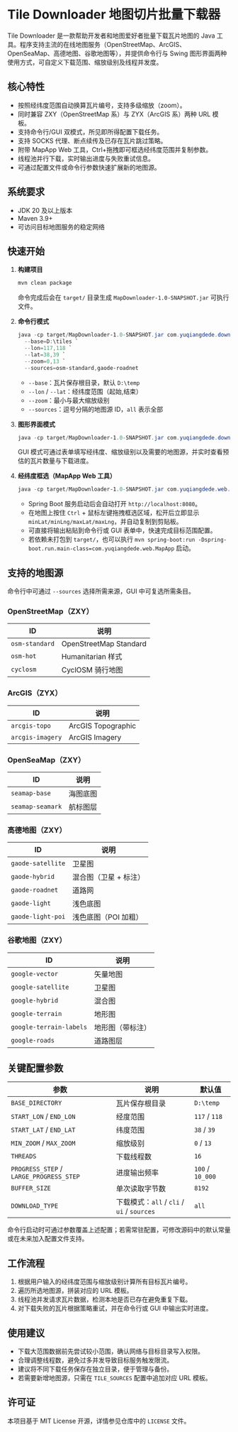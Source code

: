 # Tile Downloader 地图切片批量下载器

Tile Downloader 是一款帮助开发者和地图爱好者批量下载瓦片地图的 Java 工具。程序支持主流的在线地图服务（OpenStreetMap、ArcGIS、OpenSeaMap、高德地图、谷歌地图等），并提供命令行与 Swing 图形界面两种使用方式，可自定义下载范围、缩放级别及线程并发度。

## 核心特性
- 按照经纬度范围自动换算瓦片编号，支持多级缩放（zoom）。
- 同时兼容 ZXY（OpenStreetMap 系）与 ZYX（ArcGIS 系）两种 URL 模板。
- 支持命令行/GUI 双模式，所见即所得配置下载任务。
- 支持 SOCKS 代理、断点续传及已存在瓦片跳过策略。
- 附带 MapApp Web 工具，Ctrl+拖拽即可框选经纬度范围并复制参数。
- 线程池并行下载，实时输出进度与失败重试信息。
- 可通过配置文件或命令行参数快速扩展新的地图源。

## 系统要求
- JDK 20 及以上版本
- Maven 3.9+
- 可访问目标地图服务的稳定网络

## 快速开始

1. **构建项目**
   ```powershell
   mvn clean package
   ```
   命令完成后会在 `target/` 目录生成 `MapDownloader-1.0-SNAPSHOT.jar` 可执行文件。

2. **命令行模式**
   ```powershell
   java -cp target/MapDownloader-1.0-SNAPSHOT.jar com.yuqiangdede.downloader.TileDownloader `
     --base=D:\tiles `
     --lon=117,118 `
     --lat=38,39 `
     --zoom=0,13 `
     --sources=osm-standard,gaode-roadnet
   ```
   - `--base`：瓦片保存根目录，默认 `D:\temp`
   - `--lon` / `--lat`：经纬度范围（起始,结束）
   - `--zoom`：最小与最大缩放级别
   - `--sources`：逗号分隔的地图源 ID，`all` 表示全部

3. **图形界面模式**
   ```powershell
   java -cp target/MapDownloader-1.0-SNAPSHOT.jar com.yuqiangdede.downloader.TileDownloaderUI
   ```
   GUI 模式可通过表单填写经纬度、缩放级别以及需要的地图源，并实时查看预估的瓦片数量与下载进度。

4. **经纬度框选（MapApp Web 工具）**
   ```powershell
   java -cp target/MapDownloader-1.0-SNAPSHOT.jar com.yuqiangdede.web.MapApp
   ```
   - Spring Boot 服务启动后会自动打开 `http://localhost:8080`。
   - 在地图上按住 `Ctrl` + 鼠标左键拖拽框选区域，松开后立即显示 `minLat/minLng/maxLat/maxLng`，并自动复制到剪贴板。
   - 可直接将输出粘贴到命令行或 GUI 表单中，快速完成目标范围配置。
   - 若依赖未打包到 `target/`，也可以执行 `mvn spring-boot:run -Dspring-boot.run.main-class=com.yuqiangdede.web.MapApp` 启动。

## 支持的地图源
命令行中可通过 `--sources` 选择所需来源，GUI 中可复选所需条目。

### OpenStreetMap（ZXY）
| ID | 说明 |
| --- | --- |
| `osm-standard` | OpenStreetMap Standard |
| `osm-hot` | Humanitarian 样式 |
| `cyclosm` | CyclOSM 骑行地图 |

### ArcGIS（ZYX）
| ID | 说明 |
| --- | --- |
| `arcgis-topo` | ArcGIS Topographic |
| `arcgis-imagery` | ArcGIS Imagery |

### OpenSeaMap（ZXY）
| ID | 说明 |
| --- | --- |
| `seamap-base` | 海图底图 |
| `seamap-seamark` | 航标图层 |

### 高德地图（ZXY）
| ID | 说明 |
| --- | --- |
| `gaode-satellite` | 卫星图 |
| `gaode-hybrid` | 混合图（卫星 + 标注） |
| `gaode-roadnet` | 道路网 |
| `gaode-light` | 浅色底图 |
| `gaode-light-poi` | 浅色底图（POI 加粗） |

### 谷歌地图（ZXY）
| ID | 说明 |
| --- | --- |
| `google-vector` | 矢量地图 |
| `google-satellite` | 卫星图 |
| `google-hybrid` | 混合图 |
| `google-terrain` | 地形图 |
| `google-terrain-labels` | 地形图（带标注） |
| `google-roads` | 道路图层 |

## 关键配置参数
| 参数 | 说明 | 默认值 |
| --- | --- | --- |
| `BASE_DIRECTORY` | 瓦片保存根目录 | `D:\temp` |
| `START_LON` / `END_LON` | 经度范围 | `117` / `118` |
| `START_LAT` / `END_LAT` | 纬度范围 | `38` / `39` |
| `MIN_ZOOM` / `MAX_ZOOM` | 缩放级别 | `0` / `13` |
| `THREADS` | 下载线程数 | `16` |
| `PROGRESS_STEP` / `LARGE_PROGRESS_STEP` | 进度输出频率 | `100` / `10_000` |
| `BUFFER_SIZE` | 单次读取字节数 | `8192` |
| `DOWNLOAD_TYPE` | 下载模式：`all` / `cli` / `ui` / `sources` | `all` |

命令行启动时可通过参数覆盖上述配置；若需常驻配置，可修改源码中的默认常量或在未来加入配置文件支持。

## 工作流程
1. 根据用户输入的经纬度范围与缩放级别计算所有目标瓦片编号。
2. 遍历所选地图源，拼装对应的 URL 模板。
3. 线程池并发请求瓦片数据，检测本地是否已存在避免重复下载。
4. 对下载失败的瓦片根据策略重试，并在命令行或 GUI 中输出实时进度。

## 使用建议
- 下载大范围数据前先尝试较小范围，确认网络与目标目录写入权限。
- 合理调整线程数，避免过多并发导致目标服务触发限流。
- 建议将不同下载任务保存在独立目录，便于管理与备份。
- 若需要新增地图源，只需在 `TILE_SOURCES` 配置中追加对应 URL 模板。

## 许可证
本项目基于 MIT License 开源，详情参见仓库中的 `LICENSE` 文件。
